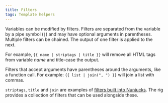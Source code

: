 ```yaml
---
title: Filters
tags: Template helpers
---
```


Variables can be modified by filters. Filters are separated from the variable by a pipe symbol (`|`) and may have optional arguments in parentheses. Multiple filters can be chained. The output of one filter is applied to the next.

For example, `{{ name | striptags | title }}` will remove all HTML tags from variable *name* and title-case the output.

Filters that accept arguments have parentheses around the arguments, like a function call. For example: `{{ list | join(", ") }}` will join a list with commas.

`striptags`, `title` and `join` are examples of [filters built into Nunjucks](https://mozilla.github.io/nunjucks/templating.html#builtin-filters). The rig provides a collection of filters that can be used alongside these.
